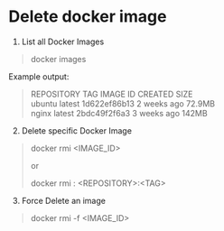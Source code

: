 # Delete docker image

1. List all Docker Images

> docker images

Example output:

> REPOSITORY                    TAG IMAGE ID                   CREATED                 SIZE> \
> ubuntu latest                     1d622ef86b13                    2 weeks ago             72.9MB> \
> nginx latest                        2bdc49f2f6a3                   3 weeks ago             142MB



2. Delete specific Docker Image

> docker rmi \<IMAGE\_ID>
>
> or
>
> docker rmi : \<REPOSITORY>:\<TAG>

3. Force Delete an image

> docker rmi -f \<IMAGE\_ID>

